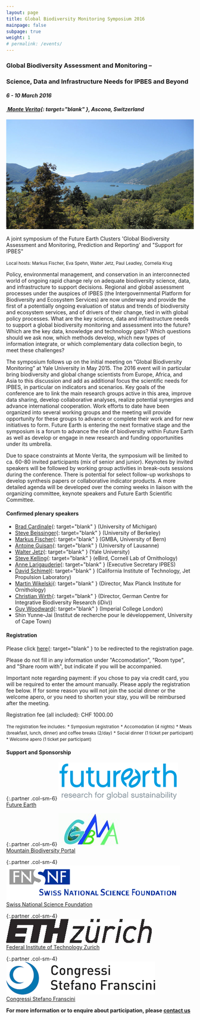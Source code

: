 ```yaml
---
layout: page
title: Global Biodiversity Monitoring Symposium 2016
mainpage: false
subpage: true
weight: 1
# permalink: /events/
---
```


<link rel="stylesheet" href="{{ "/css/yceiworkshop.css" | prepend: site.baseurl }}">

### Global Biodiversity Assessment and Monitoring –

### Science, Data and Infrastructure Needs for IPBES and Beyond

#### _6 - 10 March 2016_

#### _[ Monte Verita](http://www.monteverita.org){: target="blank" }, Ascona, Switzerland_

![Future Earth Biodiversity Monitoring 2016 Location](/images/symposium_2016_location.jpg)

A joint symposium of the Future Earth Clusters 'Global Biodiversity Assessment and Monitoring, Prediction and Reporting' and "Support for IPBES"

<small>Local hosts: Markus Fischer, Eva Spehn, Walter Jetz, Paul Leadley, Cornelia Krug</small>

Policy, environmental management, and conservation in an interconnected world of ongoing rapid change rely on adequate biodiversity science, data, and infrastructure to support decisions. Regional and global assessment processes under the auspices of IPBES (the Intergovernmental Platform for Biodiversity and Ecosystem Services) are now underway and provide the first of a potentially ongoing evaluation of status and trends of biodiversity and ecosystem services, and of drivers of their change, tied in with global policy processes. What are the key science, data and infrastructure needs to support a global biodiversity monitoring and assessment into the future? Which are the key data, knowledge and technology gaps? Which questions should we ask now, which methods develop, which new types of information integrate, or which complementary data collection begin, to meet these challenges?

The symposium follows up on the initial meeting on “Global Biodiversity Monitoring” at Yale University in May 2015. The 2016 event will in particular bring biodiversity and global change scientists from Europe, Africa, and Asia to this discussion and add as additional focus the scientific needs for IPBES, in particular on indicators and scenarios. Key goals of the conference are to link the main research groups active in this area, improve data sharing, develop collaborative analyses, realize potential synergies and advance international cooperation. Work efforts to date have been organized into several working groups and the meeting will provide opportunity for these groups to advance or complete their work and for new initiatives to form. Future Earth is entering the next formative stage and the symposium is a forum to advance the role of biodiversity within Future Earth as well as develop or engage in new research and funding opportunities under its umbrella.

Due to space constraints at Monte Verita, the symposium will be limited to ca. 60-80 invited participants (mix of senior and junior). Keynotes by invited speakers will be followed by working group activities in break-outs sessions during the conference. There is potential for select follow-up workshops to develop synthesis papers or collaborative indicator products. A more detailed agenda will be developed over the coming weeks in liaison with the organizing committee, keynote speakers and Future Earth Scientific Committee.


#### **Confirmed plenary speakers**

* [Brad Cardinale](http://snre.umich.edu/profile/cardinale){: target="blank" } (University of Michigan)
* [Steve Beissinger](http://ourenvironment.berkeley.edu/people_profiles/steven-r-beissinger/){: target="blank" } (University of Berkeley)
* [Markus Fischer](http://www.botany.unibe.ch/planteco/index.php){: target="blank" } (GMBA, University of Bern)
* [Antoine Guisan](http://www.unil.ch/dee/home/menuinst/people/group-leaders/prof-antoine-guisan.html){: target="blank" } (University of Lausanne)
* [Walter Jetz](http://jetzlab.yale.edu/){: target="blank" } (Yale University)
* [Steve Kelling](http://www.birds.cornell.edu/is/staff/staff_steve.html){: target="blank" } (eBird, Cornell Lab of Ornithology)
* [Anne Larigauderie](http://www.ipbes.net/index.php/2-b-europe-and-central-asia/16-ipbes/about/experts-of-the-day/314-anne-larigauderie){: target="blank" } (Executive Secretary IPBES)
* [David Schimel](https://science.jpl.nasa.gov/people/Schimel/){: target="blank" } (California Institute of Technology, Jet Propulsion Laboratory)
* [Martin Wikelski](http://www.orn.mpg.de/wikelski){: target="blank" } (Director, Max Planck Institute for Ornithology)
* [Christian Wirth](https://www.idiv.de/the-centre/employees/details/eshow/wirth-christian.html){: target="blank" } (Director, German Centre for Integrative Biodiversity Research (iDiv))
* [Guy Woodward](http://www.imperial.ac.uk/people/guy.woodward){: target="blank" } (Imperial College London)
* Shin Yunne-Jai (Institut de recherche pour le développement, University of Cape Town)


#### **Registration**

Please click [here](http://www.bi.id.ethz.ch/eventsOnline/anonymous/registerParticipantForConference.faces?webboname=Conference&loadid=3l3o75s-d0b0ix-hhnafptz-1-ie3vmbx1-8fc8){: target="blank" } to be redirected to the registration page.

Please do not fill in any information under "Accomodation", "Room type", and "Share room with", but indicate if you will be accompanied.

Important note regarding payment: if you chose to pay via credit card, you will be required to enter the amount manually. Please apply the registration fee below. If for some reason you will not join the social dinner or the welcome apero, or you need to shorten your stay, you will be reimbursed after the meeting.

Registration fee (all included): CHF 1000.00

<small>The registration fee includes:</small>
 <small>* Symposium registration</small>
<small>* Accomodation (4 nights)</small>
<small>* Meals (breakfast, lunch, dinner) and coffee breaks (2/day)</small>
<small>* Social dinner (1 ticket per participant)</small>
<small>* Welcome apero (1 ticket per participant)</small>

  
  
  
  

#### **Support and Sponsorship**

{:.partner .col-sm-6}
[![Future Earth logo](/images/logos/futureearth.gif)][FE]  
[Future Earth][FE]

{:.partner .col-sm-6}
[![Mountain Biodiversity Portal logo](/images/logos/gmba_logo.jpg)][GMBA]  
[Mountain Biodiversity Portal][GMBA]

{:.partner .col-sm-4}
[![SNF logo](/images/logos/snf_logo.gif)][SNF]  
[Swiss National Science Foundation][SNF]

{:.partner .col-sm-4}
[![ETHZ logo](/images/logos/eth_logo.jpg)][ETHZ]  
[Federal Institute of Technology Zurich][ETHZ]

{:.partner .col-sm-4}
[![CSF logo](/images/logos/csf_logo.gif)][CSF]  
[Congressi Stefano Franscini][CSF]

[FE]: http://futureearth.org/projects "Future Earth Projects"
[GMBA]: http://www.mountainbiodiversity.org/ "Mountain Biodiversity Portal"
[SNF]: http://www.snf.ch/ "Swiss National Science Foundation"
[ETHZ]: http://www.ethz.ch/ "Federal Institute of Technology Zurich"
[CSF]: http://www.csf.ethz.ch/ "Congressi Stefano Franscini"


**For more information or to enquire about participation, please [contact us](mailto:gmba@unibas.ch)**
